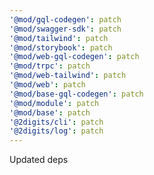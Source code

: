 ```yaml
---
'@mod/gql-codegen': patch
'@mod/swagger-sdk': patch
'@mod/tailwind': patch
'@mod/storybook': patch
'@mod/web-gql-codegen': patch
'@mod/trpc': patch
'@mod/web-tailwind': patch
'@mod/web': patch
'@mod/base-gql-codegen': patch
'@mod/module': patch
'@mod/base': patch
'@2digits/cli': patch
'@2digits/log': patch
---
```


Updated deps
